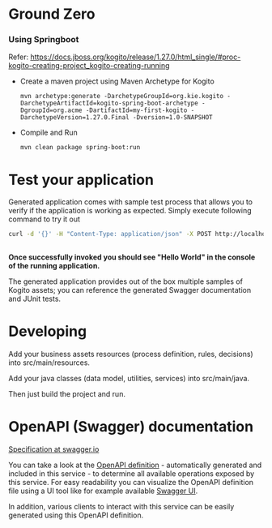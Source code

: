 # Ground Zero
### Using Springboot

Refer: https://docs.jboss.org/kogito/release/1.27.0/html_single/#proc-kogito-creating-project_kogito-creating-running

- Create a maven project using Maven Archetype for Kogito
    ``` 
    mvn archetype:generate -DarchetypeGroupId=org.kie.kogito -DarchetypeArtifactId=kogito-spring-boot-archetype -DgroupId=org.acme -DartifactId=my-first-kogito -DarchetypeVersion=1.27.0.Final -Dversion=1.0-SNAPSHOT
    ```


- Compile and Run

    ```
    mvn clean package spring-boot:run    
    ```

# Test your application

Generated application comes with sample test process that allows you to verify if the application is working as expected. Simply execute following command to try it out

```sh
curl -d '{}' -H "Content-Type: application/json" -X POST http://localhost:8080/greetings
                                                             
```

**Once successfully invoked you should see "Hello World" in the console of the running application.**

The generated application provides out of the box multiple samples of Kogito assets; you can reference the generated Swagger documentation and JUnit tests.

# Developing

Add your business assets resources (process definition, rules, decisions) into src/main/resources.

Add your java classes (data model, utilities, services) into src/main/java.

Then just build the project and run.


# OpenAPI (Swagger) documentation
[Specification at swagger.io](https://swagger.io/docs/specification/about/)

You can take a look at the [OpenAPI definition](http://localhost:8080/v3/api-docs) - automatically generated and included in this service - to determine all available operations exposed by this service. For easy readability you can visualize the OpenAPI definition file using a UI tool like for example available [Swagger UI](https://editor.swagger.io).

In addition, various clients to interact with this service can be easily generated using this OpenAPI definition.